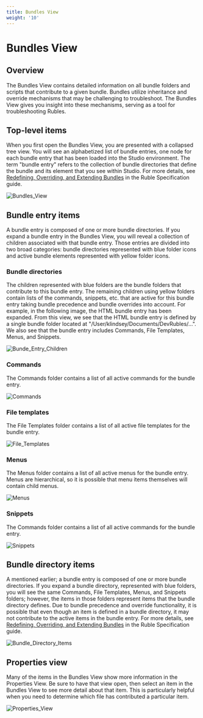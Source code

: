 ```yaml
---
title: Bundles View
weight: '10'
---
```


# Bundles View

## Overview

The Bundles View contains detailed information on all bundle folders and scripts that contribute to a given bundle. Bundles utilize inheritance and override mechanisms that may be challenging to troubleshoot. The Bundles View gives you insight into these mechanisms, serving as a tool for troubleshooting Rubles.

## Top-level items

When you first open the Bundles View, you are presented with a collapsed tree view. You will see an alphabetized list of bundle entries, one node for each bundle entry that has been loaded into the Studio environment. The term "bundle entry" refers to the collection of bundle directories that define the bundle and its element that you see within Studio. For more details, see [Redefining, Overriding, and Extending Bundles](/guide/Axway_Appcelerator_Studio/Axway_Appcelerator_Studio_Guide/Customizing_Studio/Rubles/Ruble_Specification/#Redefining,Overriding,andExtendingBundles) in the Ruble Specification guide.

![Bundles_View](./Bundles_View.png)

## Bundle entry items

A bundle entry is composed of one or more bundle directories. If you expand a bundle entry in the Bundles View, you will reveal a collection of children associated with that bundle entry. Those entries are divided into two broad categories: bundle directories represented with blue folder icons and active bundle elements represented with yellow folder icons.

### Bundle directories

The children represented with blue folders are the bundle folders that contribute to this bundle entry. The remaining children using yellow folders contain lists of the commands, snippets, etc. that are active for this bundle entry taking bundle precedence and bundle overrides into account. For example, in the following image, the HTML bundle entry has been expanded. From this view, we see that the HTML bundle entry is defined by a single bundle folder located at "/User/klindsey/Documents/DevRubles/...". We also see that the bundle entry includes Commands, File Templates, Menus, and Snippets.

![Bunde_Entry_Children](./Bunde_Entry_Children.png)

### Commands

The Commands folder contains a list of all active commands for the bundle entry.

![Commands](./Commands.png)

### File templates

The File Templates folder contains a list of all active file templates for the bundle entry.

![File_Templates](./File_Templates.png)

### Menus

The Menus folder contains a list of all active menus for the bundle entry. Menus are hierarchical, so it is possible that menu items themselves will contain child menus.

![Menus](./Menus.png)

### Snippets

The Commands folder contains a list of all active commands for the bundle entry.

![Snippets](./Snippets.png)

## Bundle directory items

A mentioned earlier; a bundle entry is composed of one or more bundle directories. If you expand a bundle directory, represented with blue folders, you will see the same Commands, File Templates, Menus, and Snippets folders; however, the items in those folders represent items that the bundle directory defines. Due to bundle precedence and override functionality, it is possible that even though an item is defined in a bundle directory, it may not contribute to the active items in the bundle entry. For more details, see [Redefining, Overriding, and Extending Bundles](/guide/Axway_Appcelerator_Studio/Axway_Appcelerator_Studio_Guide/Customizing_Studio/Rubles/Ruble_Specification/#Redefining,Overriding,andExtendingBundles) in the Ruble Specification guide.

![Bundle_Directory_Items](./Bundle_Directory_Items.png)

## Properties view

Many of the items in the Bundles View show more information in the Properties View. Be sure to have that view open, then select an item in the Bundles View to see more detail about that item. This is particularly helpful when you need to determine which file has contributed a particular item.

![Properties_View](./Properties_View.png)
